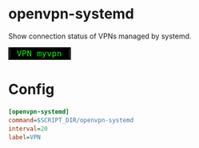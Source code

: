 # openvpn-systemd

Show connection status of VPNs managed by systemd.

![](openvpn-systemd.png)

# Config

```ini
[openvpn-systemd]
command=$SCRIPT_DIR/openvpn-systemd
interval=20
label=VPN 
```
